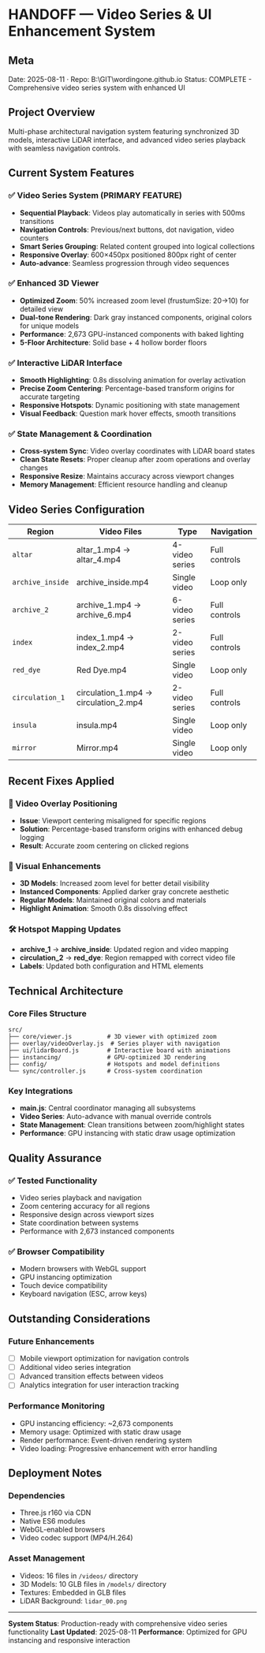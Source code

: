 # HANDOFF — Video Series & UI Enhancement System

## Meta
Date: 2025-08-11 · Repo: B:\GIT\wordingone.github.io
Status: COMPLETE - Comprehensive video series system with enhanced UI

## Project Overview
Multi-phase architectural navigation system featuring synchronized 3D models, interactive LiDAR interface, and advanced video series playback with seamless navigation controls.

## Current System Features

### ✅ Video Series System (PRIMARY FEATURE)
- **Sequential Playback**: Videos play automatically in series with 500ms transitions
- **Navigation Controls**: Previous/next buttons, dot navigation, video counters
- **Smart Series Grouping**: Related content grouped into logical collections
- **Responsive Overlay**: 600×450px positioned 800px right of center
- **Auto-advance**: Seamless progression through video sequences

### ✅ Enhanced 3D Viewer
- **Optimized Zoom**: 50% increased zoom level (frustumSize: 20→10) for detailed view
- **Dual-tone Rendering**: Dark gray instanced components, original colors for unique models
- **Performance**: 2,673 GPU-instanced components with baked lighting
- **5-Floor Architecture**: Solid base + 4 hollow border floors

### ✅ Interactive LiDAR Interface
- **Smooth Highlighting**: 0.8s dissolving animation for overlay activation
- **Precise Zoom Centering**: Percentage-based transform origins for accurate targeting
- **Responsive Hotspots**: Dynamic positioning with state management
- **Visual Feedback**: Question mark hover effects, smooth transitions

### ✅ State Management & Coordination
- **Cross-system Sync**: Video overlay coordinates with LiDAR board states
- **Clean State Resets**: Proper cleanup after zoom operations and overlay changes
- **Responsive Resize**: Maintains accuracy across viewport changes
- **Memory Management**: Efficient resource handling and cleanup

## Video Series Configuration

| Region | Video Files | Type | Navigation |
|--------|-------------|------|------------|
| `altar` | altar_1.mp4 → altar_4.mp4 | 4-video series | Full controls |
| `archive_inside` | archive_inside.mp4 | Single video | Loop only |
| `archive_2` | archive_1.mp4 → archive_6.mp4 | 6-video series | Full controls |
| `index` | index_1.mp4 → index_2.mp4 | 2-video series | Full controls |
| `red_dye` | Red Dye.mp4 | Single video | Loop only |
| `circulation_1` | circulation_1.mp4 → circulation_2.mp4 | 2-video series | Full controls |
| `insula` | insula.mp4 | Single video | Loop only |
| `mirror` | Mirror.mp4 | Single video | Loop only |

## Recent Fixes Applied

### 🔧 Video Overlay Positioning
- **Issue**: Viewport centering misaligned for specific regions
- **Solution**: Percentage-based transform origins with enhanced debug logging
- **Result**: Accurate zoom centering on clicked regions

### 🎨 Visual Enhancements
- **3D Models**: Increased zoom level for better detail visibility
- **Instanced Components**: Applied darker gray concrete aesthetic
- **Regular Models**: Maintained original colors and materials
- **Highlight Animation**: Smooth 0.8s dissolving effect

### 🛠️ Hotspot Mapping Updates
- **archive_1** → **archive_inside**: Updated region and video mapping
- **circulation_2** → **red_dye**: Region remapped with correct video file
- **Labels**: Updated both configuration and HTML elements

## Technical Architecture

### Core Files Structure
```
src/
├── core/viewer.js          # 3D viewer with optimized zoom
├── overlay/videoOverlay.js  # Series player with navigation
├── ui/lidarBoard.js        # Interactive board with animations
├── instancing/             # GPU-optimized 3D rendering
├── config/                 # Hotspots and model definitions
└── sync/controller.js      # Cross-system coordination
```

### Key Integrations
- **main.js**: Central coordinator managing all subsystems
- **Video Series**: Auto-advance with manual override controls
- **State Management**: Clean transitions between zoom/highlight states
- **Performance**: GPU instancing with static draw usage optimization

## Quality Assurance

### ✅ Tested Functionality
- Video series playback and navigation
- Zoom centering accuracy for all regions
- Responsive design across viewport sizes
- State coordination between systems
- Performance with 2,673 instanced components

### ✅ Browser Compatibility
- Modern browsers with WebGL support
- GPU instancing optimization
- Touch device compatibility
- Keyboard navigation (ESC, arrow keys)

## Outstanding Considerations

### Future Enhancements
- [ ] Mobile viewport optimization for navigation controls
- [ ] Additional video series integration
- [ ] Advanced transition effects between videos
- [ ] Analytics integration for user interaction tracking

### Performance Monitoring
- GPU instancing efficiency: ~2,673 components
- Memory usage: Optimized with static draw usage
- Render performance: Event-driven rendering system
- Video loading: Progressive enhancement with error handling

## Deployment Notes

### Dependencies
- Three.js r160 via CDN
- Native ES6 modules
- WebGL-enabled browsers
- Video codec support (MP4/H.264)

### Asset Management
- Videos: 16 files in `/videos/` directory
- 3D Models: 10 GLB files in `/models/` directory
- Textures: Embedded in GLB files
- LiDAR Background: `lidar_00.png`

---

**System Status**: Production-ready with comprehensive video series functionality
**Last Updated**: 2025-08-11
**Performance**: Optimized for GPU instancing and responsive interaction